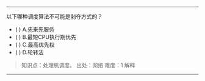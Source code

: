 ---
以下哪种调度算法不可能是剥夺方式的？
- ( ) A.先来先服务 
- ( ) B.最短CPU执行期优先 
- ( ) C.最高优先权 
- ( ) D.轮转法

> 知识点：处理机调度。
> 出处：网络
> 难度：1
> 解释

---